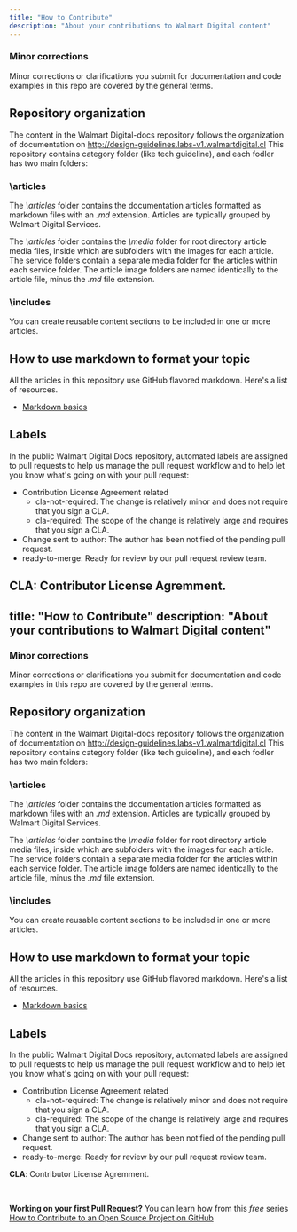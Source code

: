 ```yaml
---
title: "How to Contribute"
description: "About your contributions to Walmart Digital content"
---
```


### Minor corrections
Minor corrections or clarifications you submit for documentation and code examples in this repo are covered by the general terms.


## Repository organization
The content in the Walmart Digital-docs repository follows the organization of documentation on http://design-guidelines.labs-v1.walmartdigital.cl This repository contains category folder (like tech guideline), and each fodler has
two main folders:

### \articles
The *\articles* folder contains the documentation articles formatted as markdown files with an *.md* extension. Articles are typically grouped by Walmart Digital Services.

The *\articles* folder contains the *\media* folder for root directory article media files, inside which are subfolders with the images for each article.  The service folders contain a separate media folder for the articles within each service folder. The article image folders are named identically to the article file, minus the *.md* file extension.

### \includes
You can create reusable content sections to be included in one or more articles. 

## How to use markdown to format your topic
All the articles in this repository use GitHub flavored markdown.  Here's a list of resources.

* [Markdown basics](https://help.github.com/articles/markdown-basics/)


## Labels
In the public Walmart Digital Docs repository, automated labels are assigned to pull requests to help us manage the pull request workflow and to help let you know what's going on with your pull request:

* Contribution License Agreement related
  * cla-not-required: The change is relatively minor and does not require that you sign a CLA.
  * cla-required: The scope of the change is relatively large and requires that you sign a CLA.
* Change sent to author: The author has been notified of the pending pull request.
* ready-to-merge: Ready for review by our pull request review team.

**CLA**: Contributor License Agremment.
---
title: "How to Contribute"
description: "About your contributions to Walmart Digital content"
---

### Minor corrections
Minor corrections or clarifications you submit for documentation and code examples in this repo are covered by the general terms.


## Repository organization
The content in the Walmart Digital-docs repository follows the organization of documentation on http://design-guidelines.labs-v1.walmartdigital.cl This repository contains category folder (like tech guideline), and each fodler has
two main folders:

### \articles
The *\articles* folder contains the documentation articles formatted as markdown files with an *.md* extension. Articles are typically grouped by Walmart Digital Services.

The *\articles* folder contains the *\media* folder for root directory article media files, inside which are subfolders with the images for each article.  The service folders contain a separate media folder for the articles within each service folder. The article image folders are named identically to the article file, minus the *.md* file extension.

### \includes
You can create reusable content sections to be included in one or more articles. 

## How to use markdown to format your topic
All the articles in this repository use GitHub flavored markdown.  Here's a list of resources.

* [Markdown basics](https://help.github.com/articles/markdown-basics/)


## Labels
In the public Walmart Digital Docs repository, automated labels are assigned to pull requests to help us manage the pull request workflow and to help let you know what's going on with your pull request:

* Contribution License Agreement related
  * cla-not-required: The change is relatively minor and does not require that you sign a CLA.
  * cla-required: The scope of the change is relatively large and requires that you sign a CLA.
* Change sent to author: The author has been notified of the pending pull request.
* ready-to-merge: Ready for review by our pull request review team.

**CLA**: Contributor License Agremment.

<br />

**Working on your first Pull Request?** You can learn how from this *free* series [How to Contribute to an Open Source Project on GitHub](https://egghead.io/series/how-to-contribute-to-an-open-source-project-on-github)
